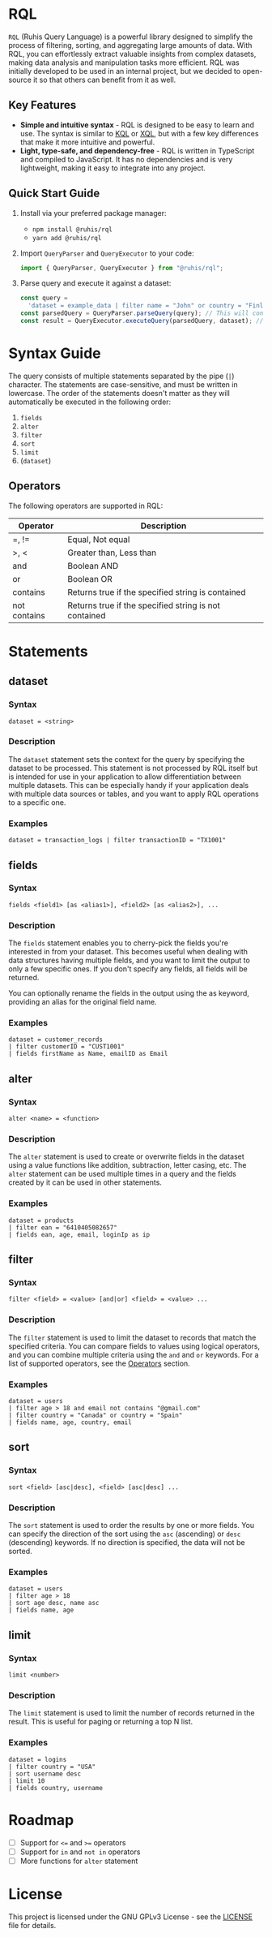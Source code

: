 # RQL

`RQL` (Ruhis Query Language) is a powerful library designed to simplify the process of filtering, sorting, and aggregating large amounts of data. With RQL, you can effortlessly extract valuable insights from complex datasets, making data analysis and manipulation tasks more efficient. RQL was initially developed to be used in an internal project, but we decided to open-source it so that others can benefit from it as well.

## Key Features

- **Simple and intuitive syntax** - RQL is designed to be easy to learn and use. The syntax is similar to [KQL](https://learn.microsoft.com/en-us/azure/data-explorer/kusto/query/) or [XQL](https://docs-cortex.paloaltonetworks.com/r/Cortex-XDR/Cortex-XDR-XQL-Language-Reference/Get-Started-with-XQL), but with a few key differences that make it more intuitive and powerful.
- **Light, type-safe, and dependency-free** - RQL is written in TypeScript and compiled to JavaScript. It has no dependencies and is very lightweight, making it easy to integrate into any project.

## Quick Start Guide

1. Install via your preferred package manager:
   - `npm install @ruhis/rql`
   - `yarn add @ruhis/rql`
2. Import `QueryParser` and `QueryExecutor` to your code:

   ```js
   import { QueryParser, QueryExecutor } from "@ruhis/rql";
   ```

3. Parse query and execute it against a dataset:

   ```js
   const query =
     'dataset = example_data | filter name = "John" or country = "Finland" | fields name, country, city, email | sort age desc | limit 10';
   const parsedQuery = QueryParser.parseQuery(query); // This will convert the query string into JS object
   const result = QueryExecutor.executeQuery(parsedQuery, dataset); // This will execute the query against the dataset
   ```

# Syntax Guide

The query consists of multiple statements separated by the pipe (`|`) character. The statements are case-sensitive, and must be written in lowercase. The order of the statements doesn't matter as they will automatically be executed in the following order:

1. `fields`
2. `alter`
3. `filter`
4. `sort`
5. `limit`
6. (`dataset`)

## Operators

The following operators are supported in RQL:

| Operator     | Description                                           |
| ------------ | ----------------------------------------------------- |
| =, !=        | Equal, Not equal                                      |
| >, <         | Greater than, Less than                               |
| and          | Boolean AND                                           |
| or           | Boolean OR                                            |
| contains     | Returns true if the specified string is contained     |
| not contains | Returns true if the specified string is not contained |

# Statements

## dataset

### Syntax

`dataset = <string>`

### Description

The `dataset` statement sets the context for the query by specifying the dataset to be processed. This statement is not processed by RQL itself but is intended for use in your application to allow differentiation between multiple datasets. This can be especially handy if your application deals with multiple data sources or tables, and you want to apply RQL operations to a specific one.

### Examples

```
dataset = transaction_logs | filter transactionID = "TX1001"
```

## fields

### Syntax

`fields <field1> [as <alias1>], <field2> [as <alias2>], ...`

### Description

The `fields` statement enables you to cherry-pick the fields you're interested in from your dataset. This becomes useful when dealing with data structures having multiple fields, and you want to limit the output to only a few specific ones. If you don't specify any fields, all fields will be returned.

You can optionally rename the fields in the output using the as keyword, providing an alias for the original field name.

### Examples

```
dataset = customer_records
| filter customerID = "CUST1001"
| fields firstName as Name, emailID as Email
```

## alter

### Syntax

`alter <name> = <function>`

### Description

The `alter` statement is used to create or overwrite fields in the dataset using a value functions like addition, subtraction, letter casing, etc. The `alter` statement can be used multiple times in a query and the fields created by it can be used in other statements.

### Examples

```
dataset = products
| filter ean = "6410405082657"
| fields ean, age, email, loginIp as ip
```

## filter

### Syntax

`filter <field> = <value> [and|or] <field> = <value> ...`

### Description

The `filter` statement is used to limit the dataset to records that match the specified criteria. You can compare fields to values using logical operators, and you can combine multiple criteria using the `and` and `or` keywords. For a list of supported operators, see the [Operators](#operators) section.

### Examples

```
dataset = users
| filter age > 18 and email not contains "@gmail.com"
| filter country = "Canada" or country = "Spain"
| fields name, age, country, email
```

## sort

### Syntax

`sort <field> [asc|desc], <field> [asc|desc] ...`

### Description

The `sort` statement is used to order the results by one or more fields. You can specify the direction of the sort using the `asc` (ascending) or `desc` (descending) keywords. If no direction is specified, the data will not be sorted.

### Examples

```
dataset = users
| filter age > 18
| sort age desc, name asc
| fields name, age
```

## limit

### Syntax

`limit <number>`

### Description

The `limit` statement is used to limit the number of records returned in the result. This is useful for paging or returning a top N list.

### Examples

```
dataset = logins
| filter country = "USA"
| sort username desc
| limit 10
| fields country, username
```

# Roadmap

- [ ] Support for `<=` and `>=` operators
- [ ] Support for `in` and `not in` operators
- [ ] More functions for `alter` statement

# License

This project is licensed under the GNU GPLv3 License - see the [LICENSE](LICENSE) file for details.
